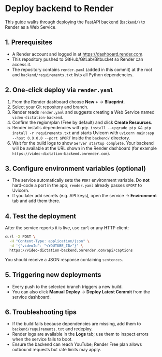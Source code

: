 # Deploy backend to Render

This guide walks through deploying the FastAPI backend (`backend/`) to Render as a Web Service.

## 1. Prerequisites
- A Render account and logged in at <https://dashboard.render.com>.
- This repository pushed to GitHub/GitLab/Bitbucket so Render can access it.
- The repository contains `render.yaml` (added in this commit) at the root and `backend/requirements.txt` lists all Python dependencies.

## 2. One-click deploy via `render.yaml`
1. From the Render dashboard choose **New +** → **Blueprint**.
2. Select your Git repository and branch.
3. Render reads `render.yaml` and suggests creating a Web Service named `video-dictation-backend`.
4. Confirm the region/plan (Free by default) and click **Create Resources**.
5. Render installs dependencies with `pip install --upgrade pip && pip install -r requirements.txt` and starts Uvicorn with `uvicorn main:app --host 0.0.0.0 --port $PORT` inside the `backend/` directory.
6. Wait for the build logs to show `Server startup complete`. Your backend will be available at the URL shown in the Render dashboard (for example `https://video-dictation-backend.onrender.com`).

## 3. Configure environment variables (optional)
- The service automatically sets the `PORT` environment variable. Do **not** hard-code a port in the app; `render.yaml` already passes `$PORT` to Uvicorn.
- If you later add secrets (e.g. API keys), open the service → **Environment** tab and add them there.

## 4. Test the deployment
After the service reports it is live, use `curl` or any HTTP client:

```bash
curl -X POST \
  -H "Content-Type: application/json" \
  -d '{"videoId": "<YOUTUBE_ID>"}' \
  https://video-dictation-backend.onrender.com/api/captions
```

You should receive a JSON response containing `sentences`.

## 5. Triggering new deployments
- Every push to the selected branch triggers a new build.
- You can also click **Manual Deploy** → **Deploy Latest Commit** from the service dashboard.

## 6. Troubleshooting tips
- If the build fails because dependencies are missing, add them to `backend/requirements.txt` and redeploy.
- Render logs are available in the **Logs** tab; use them to inspect errors when the service fails to boot.
- Ensure the backend can reach YouTube; Render Free plan allows outbound requests but rate limits may apply.
